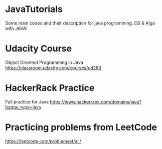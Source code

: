 # JavaTutorials
Some main codes  and their description for java programming. DS &amp; Algo with JAVA!

# Udacity Course
Object Oriented Programming in Java
https://classroom.udacity.com/courses/ud283

# HackerRack Practice
Full practice for Java
https://www.hackerrank.com/domains/java?badge_type=java

# Practicing problems from LeetCode
https://leetcode.com/problemset/all/
